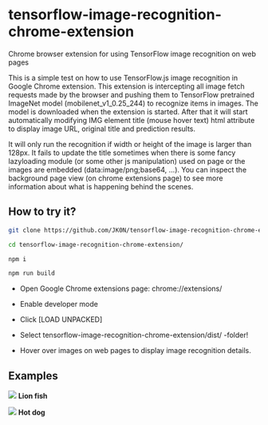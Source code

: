 # tensorflow-image-recognition-chrome-extension
Chrome browser extension for using TensorFlow image recognition on web pages

This is a simple test on how to use TensorFlow.js image recognition in Google Chrome extension. This extension is intercepting all image fetch requests made by the browser and pushing them to TensorFlow pretrained ImageNet model (mobilenet_v1_0.25_244) to recognize items in images. The model is downloaded when the extension is started. After that it will start automatically modifying IMG element title (mouse hover text) html attribute to display image URL, original title and prediction results.

It will only run the recognition if width or height of the image is larger than 128px. It fails to update the title sometimes when there is some fancy lazyloading module (or some other js manipulation) used on page or the images are embedded (data:image/png;base64, ...). You can inspect the background page view (on chrome extensions page) to see more information about what is happening behind the scenes.

## How to try it?

```sh
git clone https://github.com/JK0N/tensorflow-image-recognition-chrome-extension.git
```

```sh
cd tensorflow-image-recognition-chrome-extension/
```

```sh
npm i
```

```sh
npm run build
```

- Open Google Chrome extensions page: chrome://extensions/

- Enable developer mode

- Click [LOAD UNPACKED]

- Select tensorflow-image-recognition-chrome-extension/dist/ -folder!

- Hover over images on web pages to display image recognition details.


## Examples

<p>
  <img src="https://raw.githubusercontent.com/JK0N/tensorflow-image-recognition-chrome-extension/master/examples/lion-fish.png" />
  <b>Lion fish</b>
</p>

<p>
  <img src="https://raw.githubusercontent.com/JK0N/tensorflow-image-recognition-chrome-extension/master/examples/hotdog.png" />
  <b>Hot dog</b>
</p>
